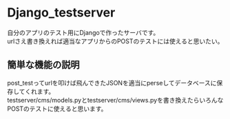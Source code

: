 # Django_testserver

自分のアプリのテスト用にDjangoで作ったサーバです。  
urlさえ書き換えれば適当なアプリからのPOSTのテストには使えると思いたい。

## 簡単な機能の説明
post_testってurlを叩けば飛んできたJSONを適当にperseしてデータベースに保存してくれます。  
testserver/cms/models.pyとtestserver/cms/views.pyを書き換えたらいろんなPOSTのテストに使えると思います。
